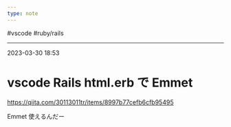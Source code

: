 ```yaml
---
type: note
---
```


#vscode #ruby/rails 

---
2023-03-30  18:53

# vscode  Rails html.erb で Emmet

https://qiita.com/30113011tr/items/8997b77cefb6cfb95495

Emmet 使えるんだー
